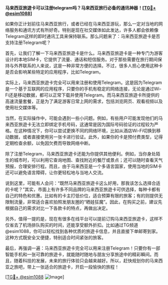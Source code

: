 **马来西亚旅遊卡可以注册telegram吗？马来西亚旅行必备的通讯神器！[[TG💪+ @esim1088](https://t.me/s/esim1088)]**

如果你正计划前往马来西亚旅行，或者已经在马来西亚游玩，那么一定对当地的网络服务和通讯方式有所好奇。特别是现在社交媒体如此发达，许多人都会依赖像Telegram这样的即时通讯工具来保持联系。那么问题来了：马来西亚旅遊卡是否支持注册Telegram呢？

首先，让我们了解一下马来西亚旅遊卡是什么。马来西亚旅遊卡是一种专门为游客设计的本地SIM卡，它提供了流量、通话和短信服务。对于那些需要在旅行期间保持与外界联系的人来说，这是一种非常方便的选择。不过，很多人担心使用这种卡是否会影响某些特定的应用程序，比如Telegram。

实际上，马来西亚旅遊卡完全可以用来注册和使用Telegram。这是因为Telegram是一个基于互联网的应用程序，只要你的手机有稳定的网络连接，无论是通过Wi-Fi还是移动数据，都可以正常下载并使用Telegram。而马来西亚旅遊卡所提供的高速流量套餐，正是为了满足游客日常上网的需求，包括浏览网页、观看视频以及使用社交媒体等。

当然，在实际操作中，可能会遇到一些小问题。例如，有些用户可能发现他们的马来西亚旅遊卡无法立即绑定手机号码，这通常是因为国际号码验证的过程较为严格。在这种情况下，你可以尝试更换不同的网络环境，比如从酒店Wi-Fi切换到移动数据，或者直接使用另一张卡进行验证。此外，如果你的卡是预付费类型，记得定期检查余额，以免因欠费而导致网络中断。

除了注册Telegram，马来西亚旅遊卡还能为你提供其他便利。例如，当你身处陌生的城市时，可以利用它查询地图、查找附近的餐厅或景点；还可以随时查看天气预报，合理安排行程。而且，由于马来西亚是一个多语言国家，使用当地的SIM卡还可以避免语言障碍，让你更轻松地与当地人交流。

说到这里，可能有人会问：“既然马来西亚旅遊卡这么好用，那我该怎么选择合适的卡呢？”其实，市面上有许多不同品牌的马来西亚旅遊卡可供选择，每种卡都有自己的特色和优惠。比如有的卡主打低价位，适合预算有限的旅客；有的则提供无限制流量，非常适合喜欢拍照发朋友圈的“晒娃狂魔”。因此，在购买之前，建议先根据自己的需求对比一下各款卡的特点，再做出决定。

另外，值得一提的是，现在有很多在线平台可以提前订购马来西亚旅遊卡，这样不仅省去了机场排队购买的时间，还能享受额外折扣。比如通过TG频道@esim1088，你可以轻松找到各种优质的旅遊卡信息，并且直接下单邮寄到家。这种方式既安全又便捷，特别适合时间紧张的旅客。

最后，再强调一遍：马来西亚旅遊卡完全可以用来注册Telegram！只要你有一部智能手机和一张可靠的旅遊卡，就能随时随地与朋友分享旅途中的精彩瞬间。而且，随着科技的发展，未来的旅行体验只会越来越好。所以，赶快规划你的马来西亚之旅吧，带上一张适合的旅遊卡，开启一段愉快的旅程！

[[TG💪+ @esim1088](https://t.me/s/esim1088) ![Image](https://i.postimg.cc/4NQfJmqS/Snipaste-2025-05-13-00-14-12.png)]